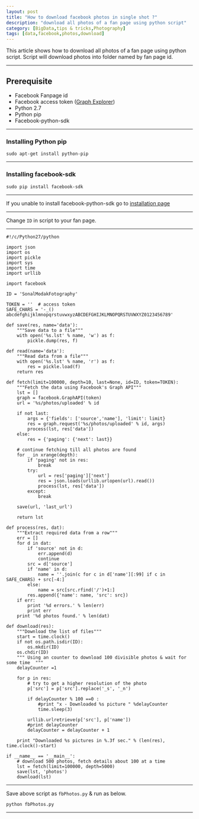 ```yaml
---
layout: post
title: "How to download facebook photos in single shot ?"
description: "download all photos of a fan page using python script"
category: [BigData,tips & tricks,Photography]
tags: [data,facebook,photos,download]
---
```


This article shows how to download all photos of a fan page using python script.
Script will download photos into folder named by fan page id.

------------------

**Prerequisite**
------------------

* Facebook Fanpage id
* Facebook access token ([Graph Explorer](https://developers.facebook.com/tools/explorer/ "Get access token from Facebook Graph explorer"))
* Python 2.7
* Python pip
* Facebook-python-sdk

------------------

### **Installing Python pip**
```shell
sudo apt-get install python-pip
```

--------------------

### **Installing facebook-sdk**
```shell
sudo pip install facebook-sdk
```

--------------------
If you unable to install facebook-python-sdk go to [installation page](http://facebook-sdk.readthedocs.org/en/latest/install.html)

---------------------

Change ``` ID ```  in script to your fan page.

---------------------

    #!/c/Python27/python

    import json
    import os
    import pickle
    import sys
    import time
    import urllib

    import facebook

    ID = 'SonalModakFotography'

    TOKEN = ''  # access token
    SAFE_CHARS = '-_() abcdefghijklmnopqrstuvwxyzABCDEFGHIJKLMNOPQRSTUVWXYZ0123456789'

    def save(res, name='data'):
        """Save data to a file"""
        with open('%s.lst' % name, 'w') as f:
            pickle.dump(res, f)

    def read(name='data'):
        """Read data from a file"""
        with open('%s.lst' % name, 'r') as f:
            res = pickle.load(f)
        return res

    def fetch(limit=100000, depth=10, last=None, id=ID, token=TOKEN):
        """Fetch the data using Facebook's Graph API"""
        lst = []
        graph = facebook.GraphAPI(token)
        url = '%s/photos/uploaded' % id

        if not last:
            args = {'fields': ['source','name'], 'limit': limit}
            res = graph.request('%s/photos/uploaded' % id, args)
            process(lst, res['data'])
        else:
            res = {'paging': {'next': last}}

        # continue fetching till all photos are found
        for _ in xrange(depth):
            if 'paging' not in res:
                break
            try:
                url = res['paging']['next']
                res = json.loads(urllib.urlopen(url).read())
                process(lst, res['data'])
            except:
                break

        save(url, 'last_url')

        return lst

    def process(res, dat):
        """Extract required data from a row"""
        err = []
        for d in dat:
            if 'source' not in d:
                err.append(d)
                continue
            src = d['source']
            if 'name' in d:
                name = ''.join(c for c in d['name'][:99] if c in SAFE_CHARS) + src[-4:]
            else:
                name = src[src.rfind('/')+1:]
            res.append({'name': name, 'src': src})
        if err:
            print '%d errors.' % len(err)
            print err
        print '%d photos found.' % len(dat)

    def download(res):
        """Download the list of files"""
        start = time.clock()
        if not os.path.isdir(ID):
            os.mkdir(ID)
        os.chdir(ID)
        """ Using an counter to download 100 divisible photos & wait for some time  """
        delayCounter =1

        for p in res:
            # try to get a higher resolution of the photo
            p['src'] = p['src'].replace('_s', '_n')

            if delayCounter % 100 ==0 :
                #print "x - Downloaded %s picture " %delayCounter
                time.sleep(3)

            urllib.urlretrieve(p['src'], p['name'])
            #print delayCounter
            delayCounter = delayCounter + 1

        print "Downloaded %s pictures in %.3f sec." % (len(res), time.clock()-start)

    if __name__ == '__main__':
        # download 500 photos, fetch details about 100 at a time
        lst = fetch(limit=100000, depth=5000)
        save(lst, 'photos')
        download(lst)


-------------------------------

Save above script as ``` fbPhotos.py ``` & run as below.

```
python fbPhotos.py
```

-------------------------------
